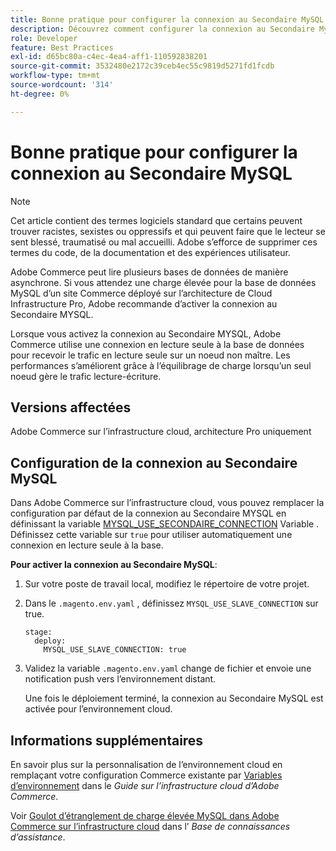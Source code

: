 ```yaml
---
title: Bonne pratique pour configurer la connexion au Secondaire MySQL
description: Découvrez comment configurer la connexion au Secondaire MySQL pour les sites Adobe Commerce déployés sur l’infrastructure cloud.
role: Developer
feature: Best Practices
exl-id: d65bc80a-c4ec-4ea4-aff1-110592838201
source-git-commit: 3532480e2172c39ceb4ec55c9819d5271fd1fcdb
workflow-type: tm+mt
source-wordcount: '314'
ht-degree: 0%

---
```


# Bonne pratique pour configurer la connexion au Secondaire MySQL

>[!NOTE]
>
>Cet article contient des termes logiciels standard que certains peuvent trouver racistes, sexistes ou oppressifs et qui peuvent faire que le lecteur se sent blessé, traumatisé ou mal accueilli. Adobe s’efforce de supprimer ces termes du code, de la documentation et des expériences utilisateur.

Adobe Commerce peut lire plusieurs bases de données de manière asynchrone. Si vous attendez une charge élevée pour la base de données MySQL d’un site Commerce déployé sur l’architecture de Cloud Infrastructure Pro, Adobe recommande d’activer la connexion au Secondaire MYSQL.

Lorsque vous activez la connexion au Secondaire MYSQL, Adobe Commerce utilise une connexion en lecture seule à la base de données pour recevoir le trafic en lecture seule sur un noeud non maître. Les performances s’améliorent grâce à l’équilibrage de charge lorsqu’un seul noeud gère le trafic lecture-écriture.

## Versions affectées

Adobe Commerce sur l’infrastructure cloud, architecture Pro uniquement

## Configuration de la connexion au Secondaire MySQL

Dans Adobe Commerce sur l’infrastructure cloud, vous pouvez remplacer la configuration par défaut de la connexion au Secondaire MYSQL en définissant la variable [MYSQL_USE_SECONDAIRE_CONNECTION](https://experienceleague.adobe.com/docs/commerce-cloud-service/user-guide/configure/env/stage/variables-deploy.html#mysql_use_slave_connection) Variable . Définissez cette variable sur `true` pour utiliser automatiquement une connexion en lecture seule à la base.

**Pour activer la connexion au Secondaire MySQL**:

1. Sur votre poste de travail local, modifiez le répertoire de votre projet.

1. Dans le `.magento.env.yaml` , définissez `MYSQL_USE_SLAVE_CONNECTION` sur true.

   ```
   stage:
     deploy:
       MYSQL_USE_SLAVE_CONNECTION: true
   ```

1. Validez la variable `.magento.env.yaml` change de fichier et envoie une notification push vers l’environnement distant.

   Une fois le déploiement terminé, la connexion au Secondaire MySQL est activée pour l’environnement cloud.

## Informations supplémentaires

En savoir plus sur la personnalisation de l’environnement cloud en remplaçant votre configuration Commerce existante par [Variables d’environnement](https://experienceleague.adobe.com/docs/commerce-cloud-service/user-guide/configure/env/configure-env-yaml.html#environment-variables) dans le _Guide sur l’infrastructure cloud d’Adobe Commerce_.

Voir [Goulot d’étranglement de charge élevée MySQL dans Adobe Commerce sur l’infrastructure cloud](https://experienceleague.adobe.com/docs/commerce-knowledge-base/kb/troubleshooting/database/mysql-high-load-bottleneck-in-magento-commerce-cloud.html) dans l’ _Base de connaissances d’assistance_.
